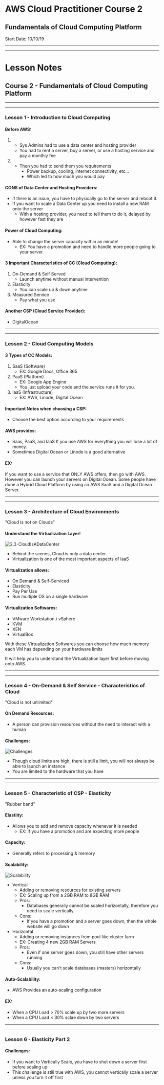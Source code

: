 # AWS Cloud Practitioner Course 2
## Fundamentals of Cloud Computing Platform
Start Date: 10/10/19

---
---

# Lesson Notes
## Course 2 - Fundamentals of Cloud Computing Platform
---
---
### Lesson 1 - Introduction to Cloud Computing
#### Before AWS:

1.
    - Sys Admins had to use a data center and hosting provider
    - You had to rent a server, buy a server, or use a hosting service and pay a monthly fee
2.
    - Then you had to send them you requirements
      - Power backup, cooling, internet connectivity, etc...
      - Which led to how much you would pay

#### CONS of Data Center and Hosting Providers:
- If there is an issue, you have to physically go to the server and reboot it.
- If you want to scale a Data Center up you need to install a new RAM onto the server
  - With a hosting provider, you need to tell them to do it,  delayed by however fast they are

#### Power of Cloud Computing:
- Able to change the server capacity within an minute!
  - EX: You have a promotion and need to handle more people going to your server.

#### 3 Important Characteristics of CC (Cloud Computing):
1. On-Demand & Self Served
    - Launch anytime without manual intervention
2. Elasticity
    - You can scale up & down anytime
3. Measured Service
    - Pay what you use

#### Another CSP (Cloud Service Provider):
- DigitalOcean

---
---
### Lesson 2 - Cloud Computing Models
#### 3 Types of CC Models:
1. SaaS (Software)
    - EX: Google Docs, Office 365
2. PaaS (Platform)
    - EX: Google App Engine
    - You just upload your code and the service runs it for you.
3. IaaS (Infrastructure)
    - EX: AWS, Linode, Digital Ocean

#### Important Notes when choosing a CSP:
- Choose the best option according to your requirements

#### AWS provides:
- Saas, PaaS, and IaaS
If you use AWS for everything you will lose a lot of money.  
- Sometimes Digital Ocean or Linode is a good alternative

#### EX: 
If you want to use a service that ONLY AWS offers, then go with AWS.  However you can launch your servers on Digital Ocean.  Some people have done a Hybrid Cloud Platform by using an AWS SaaS and a Digital Ocean Server.

---
---
### Lesson 3 - Architecture of Cloud Environments
"Cloud is not on Clouds" 

#### Understand the Virtualization Layer!

![2.3-CloudIsADataCenter](./images/2.3-CloudIsADataCenter.PNG)

- Behind the scenes, Cloud is only a data center
- Virtualization is one of the most important aspects of IaaS

#### Virtualization allows:
- On Demand & Self-Serviced
- Elasticity
- Pay Per Use
- Run multiple OS on a single hardware

#### Virtualization Softwares:
- VMware Workstation / vSphere
- KVM
- XEN
- VirtualBox

With these Virtualization Softwares you can choose how much memory each VM has depending on your hardware limits

It will help you to understand the Virtualization layer first before moving onto AWS.

---
---
### Lesson 4 - On-Demand & Self Service - Characteristics of Cloud

"Cloud is not unlimited"
#### On Demand Resources:
- A person can provision resources without the need to interact with a human

#### Challenges:
![Challenges](./images/2.4-Challenges.png)
- Though cloud limits are high, there is still a limit, you will not always be able to launch an instance
- You are limited to the hardware that you have

---
---
### Lesson 5 - Characteristic of CSP - Elasticity
"Rubber band"

#### Elastiity:
- Allows you to add and remove capacity whenever it is needed
  - EX: If you have a promotion and are expecting more people

#### Capacity:
- Generally refers to processing & memory

#### Scalability:
![Scalability](./images/2.5-Scalability.png)
- Vertical
  - Adding or removing resources for existing servers
  - EX: Scaling up from a 2GB RAM to 8GB RAM
  - Pros:
    - Databases generally cannot be scaled horizontally, therefore you need to scale vertically.
  - Cons:
    - If you have a promotion and a server goes down, then the whole website will go down
- Horizontal
  - Adding or removing instances from pool like cluster farm
  - EX: Creating 4 new 2GB RAM Servers
  - Pros:
    - Even if one server goes down, you still have other servers running
  - Cons:
    - Usually you can't scale databases (masters) horizontally

#### Auto-Scalability:
- AWS Provides an auto-scaling configuration

#### EX:  
- When a CPU Load > 70% scale up by two more servers
- When a CPU Load < 30% sclae down by two servers

---
---
### Lesson 6 - Elasticity Part 2
#### Challenges:
- If you want to Vertically Scale, you have to shut down a server first before scaling up
- This challenge is still true with AWS, you cannot vertically scale a server unless you turn it off first

